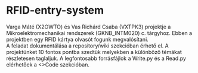 # RFID-entry-system
Varga Máté (X2OWTO) és Vas Richárd Csaba (VXTPK3) projektje a Mikroelektromechanikai rendszerek (GKNB_INTM020)  c. tárgyhoz.
Ebben a projektben egy RFID kártya olvasót fogunk megvalósítani.<br>
A feladat dokumentálása a repository/wiki szekcióban érhető el. A projektünket 10 fontos pontba szedtük melyekben a különböző témákat részletesen taglaljuk. A legfontosabb forrásfájlok a Write.py és a Read.py elérhetőek a <>Code szekcióban. 

